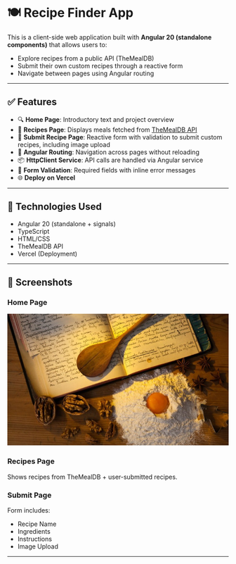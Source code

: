 # 🍽️ Recipe Finder App

This is a client-side web application built with **Angular 20 (standalone components)** that allows users to:

- Explore recipes from a public API (TheMealDB)
- Submit their own custom recipes through a reactive form
- Navigate between pages using Angular routing

---

## ✅ Features

- 🔍 **Home Page**: Introductory text and project overview
- 🍲 **Recipes Page**: Displays meals fetched from [TheMealDB API](https://www.themealdb.com/)
- 📝 **Submit Recipe Page**: Reactive form with validation to submit custom recipes, including image upload
- 🔁 **Angular Routing**: Navigation across pages without reloading
- 📦 **HttpClient Service**: API calls are handled via Angular service
- 🧪 **Form Validation**: Required fields with inline error messages
- 🌐 **Deploy on Vercel**

---

## 🔧 Technologies Used

- Angular 20 (standalone + signals)
- TypeScript
- HTML/CSS
- TheMealDB API
- Vercel (Deployment)

---

## 📸 Screenshots

### Home Page  
![Home Page Screenshot](public/recipe.jpg)

### Recipes Page  
Shows recipes from TheMealDB + user-submitted recipes.

### Submit Page  
Form includes:
- Recipe Name
- Ingredients
- Instructions
- Image Upload

---
